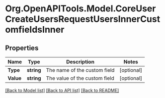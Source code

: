 # Org.OpenAPITools.Model.CoreUserCreateUsersRequestUsersInnerCustomfieldsInner

## Properties

Name | Type | Description | Notes
------------ | ------------- | ------------- | -------------
**Type** | **string** | The name of the custom field | [optional] 
**Value** | **string** | The value of the custom field | [optional] 

[[Back to Model list]](../README.md#documentation-for-models) [[Back to API list]](../README.md#documentation-for-api-endpoints) [[Back to README]](../README.md)

